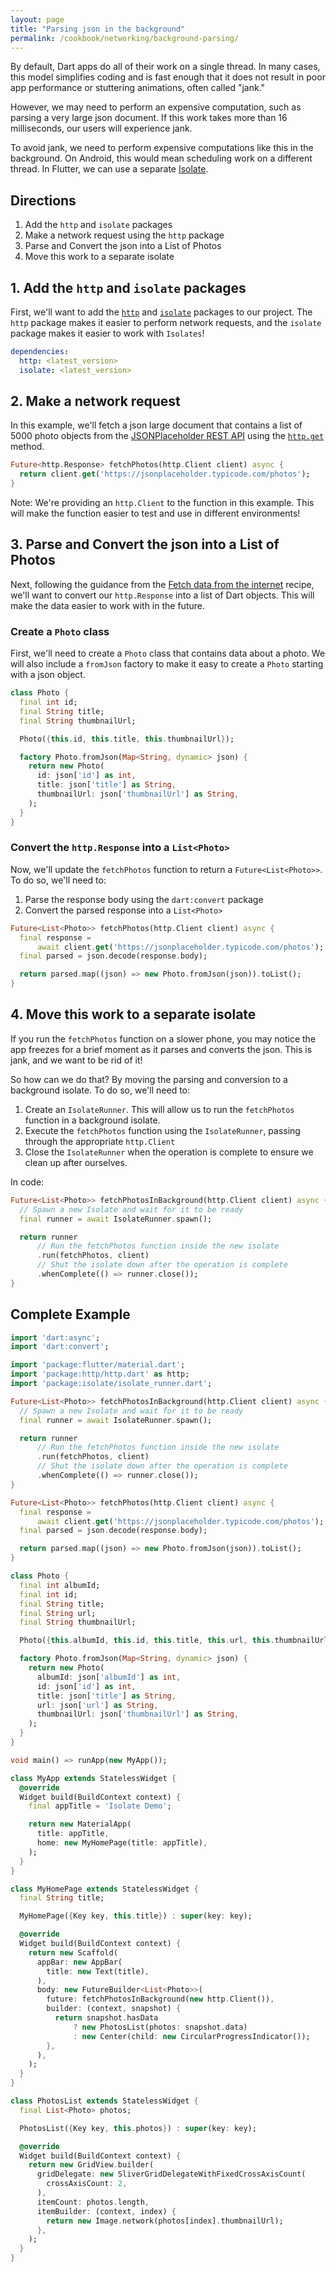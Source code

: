 ```yaml
---
layout: page
title: "Parsing json in the background"
permalink: /cookbook/networking/background-parsing/
---
```


By default, Dart apps do all of their work on a single thread. In many cases, 
this model simplifies coding and is fast enough that it does not result in 
poor app performance or stuttering animations, often called "jank."

However, we may need to perform an expensive computation, such as parsing a 
very large json document. If this work takes more than 16 milliseconds, our 
users will experience jank.

To avoid jank, we need to perform expensive computations like this in the 
background. On Android, this would mean scheduling work on a different thread. 
In Flutter, we can use a separate [Isolate](https://docs.flutter.io/flutter/dart-isolate/Isolate-class.html).

## Directions

  1. Add the `http` and `isolate` packages
  2. Make a network request using the `http` package
  3. Parse and Convert the json into a List of Photos
  4. Move this work to a separate isolate
  
## 1. Add the `http` and `isolate` packages

First, we'll want to add the [`http`](https://pub.dartlang.org/packages/http) 
and [`isolate`](https://pub.dartlang.org/packages/isolate) packages to our 
project. The `http` package makes it easier to perform network requests, and 
the `isolate` package makes it easier to work with `Isolates`!

```yaml
dependencies:
  http: <latest_version>
  isolate: <latest_version>
```
  
## 2. Make a network request

In this example, we'll fetch a json large document that contains a list of 5000 
photo objects from the [JSONPlaceholder REST API](https://jsonplaceholder.typicode.com/) 
using the [`http.get`](https://docs.flutter.io/flutter/package-http_http/package-http_http-library.html) 
method. 

```dart
Future<http.Response> fetchPhotos(http.Client client) async {
  return client.get('https://jsonplaceholder.typicode.com/photos');
}
```

Note: We're providing an `http.Client` to the function in this example. This
will make the function easier to test and use in different environments!

## 3. Parse and Convert the json into a List of Photos

Next, following the guidance from the [Fetch data from the internet](/cookbook/networking/fetch-data/)
recipe, we'll want to convert our `http.Response` into a list of Dart objects.
This will make the data easier to work with in the future.

### Create a `Photo` class

First, we'll need to create a `Photo` class that contains data about a photo. 
We will also include a `fromJson` factory to make it easy to create a `Photo` 
starting with a json object.

```dart
class Photo {
  final int id;
  final String title;
  final String thumbnailUrl;

  Photo({this.id, this.title, this.thumbnailUrl});

  factory Photo.fromJson(Map<String, dynamic> json) {
    return new Photo(
      id: json['id'] as int,
      title: json['title'] as String,
      thumbnailUrl: json['thumbnailUrl'] as String,
    );
  }
}
```

### Convert the `http.Response` into a `List<Photo>`

Now, we'll update the `fetchPhotos` function to return a `Future<List<Photo>>`. 
To do so, we'll need to:

  1. Parse the response body using the `dart:convert` package
  2. Convert the parsed response into a `List<Photo>`

```dart
Future<List<Photo>> fetchPhotos(http.Client client) async {
  final response =
      await client.get('https://jsonplaceholder.typicode.com/photos');
  final parsed = json.decode(response.body);

  return parsed.map((json) => new Photo.fromJson(json)).toList();
}
```

## 4. Move this work to a separate isolate

If you run the `fetchPhotos` function on a slower phone, you may notice the app 
freezes for a brief moment as it parses and converts the json. This is jank, 
and we want to be rid of it!

So how can we do that? By moving the parsing and conversion to a background
isolate. To do so, we'll need to:

  1. Create an `IsolateRunner`. This will allow us to run the `fetchPhotos`
  function in a background isolate.
  2. Execute the `fetchPhotos` function using the `IsolateRunner`, passing 
  through the appropriate `http.Client`
  3. Close the `IsolateRunner` when the operation is complete to ensure we clean
  up after ourselves.

In code:

```dart
Future<List<Photo>> fetchPhotosInBackground(http.Client client) async {
  // Spawn a new Isolate and wait for it to be ready
  final runner = await IsolateRunner.spawn();

  return runner
      // Run the fetchPhotos function inside the new isolate
      .run(fetchPhotos, client)
      // Shut the isolate down after the operation is complete
      .whenComplete(() => runner.close());
}
```

## Complete Example

```dart
import 'dart:async';
import 'dart:convert';

import 'package:flutter/material.dart';
import 'package:http/http.dart' as http;
import 'package:isolate/isolate_runner.dart';

Future<List<Photo>> fetchPhotosInBackground(http.Client client) async {
  // Spawn a new Isolate and wait for it to be ready
  final runner = await IsolateRunner.spawn();

  return runner
      // Run the fetchPhotos function inside the new isolate
      .run(fetchPhotos, client)
      // Shut the isolate down after the operation is complete
      .whenComplete(() => runner.close());
}

Future<List<Photo>> fetchPhotos(http.Client client) async {
  final response =
      await client.get('https://jsonplaceholder.typicode.com/photos');
  final parsed = json.decode(response.body);

  return parsed.map((json) => new Photo.fromJson(json)).toList();
}

class Photo {
  final int albumId;
  final int id;
  final String title;
  final String url;
  final String thumbnailUrl;

  Photo({this.albumId, this.id, this.title, this.url, this.thumbnailUrl});

  factory Photo.fromJson(Map<String, dynamic> json) {
    return new Photo(
      albumId: json['albumId'] as int,
      id: json['id'] as int,
      title: json['title'] as String,
      url: json['url'] as String,
      thumbnailUrl: json['thumbnailUrl'] as String,
    );
  }
}

void main() => runApp(new MyApp());

class MyApp extends StatelessWidget {
  @override
  Widget build(BuildContext context) {
    final appTitle = 'Isolate Demo';

    return new MaterialApp(
      title: appTitle,
      home: new MyHomePage(title: appTitle),
    );
  }
}

class MyHomePage extends StatelessWidget {
  final String title;

  MyHomePage({Key key, this.title}) : super(key: key);

  @override
  Widget build(BuildContext context) {
    return new Scaffold(
      appBar: new AppBar(
        title: new Text(title),
      ),
      body: new FutureBuilder<List<Photo>>(
        future: fetchPhotosInBackground(new http.Client()),
        builder: (context, snapshot) {
          return snapshot.hasData
              ? new PhotosList(photos: snapshot.data)
              : new Center(child: new CircularProgressIndicator());
        },
      ),
    );
  }
}

class PhotosList extends StatelessWidget {
  final List<Photo> photos;

  PhotosList({Key key, this.photos}) : super(key: key);

  @override
  Widget build(BuildContext context) {
    return new GridView.builder(
      gridDelegate: new SliverGridDelegateWithFixedCrossAxisCount(
        crossAxisCount: 2,
      ),
      itemCount: photos.length,
      itemBuilder: (context, index) {
        return new Image.network(photos[index].thumbnailUrl);
      },
    );
  }
}
```
